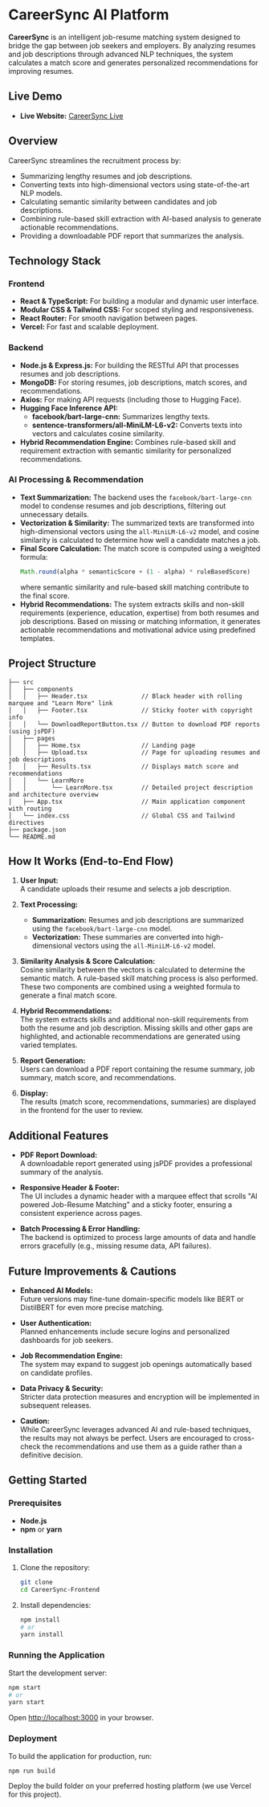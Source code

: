 # CareerSync AI Platform

**CareerSync** is an intelligent job-resume matching system designed to bridge the gap between job seekers and employers. By analyzing resumes and job descriptions through advanced NLP techniques, the system calculates a match score and generates personalized recommendations for improving resumes.

## Live Demo

- **Live Website:** [CareerSync Live](https://career-sync-murex.vercel.app/)

## Overview

CareerSync streamlines the recruitment process by:
- Summarizing lengthy resumes and job descriptions.
- Converting texts into high-dimensional vectors using state-of-the-art NLP models.
- Calculating semantic similarity between candidates and job descriptions.
- Combining rule-based skill extraction with AI-based analysis to generate actionable recommendations.
- Providing a downloadable PDF report that summarizes the analysis.

## Technology Stack

### Frontend
- **React & TypeScript:** For building a modular and dynamic user interface.
- **Modular CSS & Tailwind CSS:** For scoped styling and responsiveness.
- **React Router:** For smooth navigation between pages.
- **Vercel:** For fast and scalable deployment.

### Backend
- **Node.js & Express.js:** For building the RESTful API that processes resumes and job descriptions.
- **MongoDB:** For storing resumes, job descriptions, match scores, and recommendations.
- **Axios:** For making API requests (including those to Hugging Face).
- **Hugging Face Inference API:** 
  - **facebook/bart-large-cnn:** Summarizes lengthy texts.
  - **sentence-transformers/all-MiniLM-L6-v2:** Converts texts into vectors and calculates cosine similarity.
- **Hybrid Recommendation Engine:** Combines rule-based skill and requirement extraction with semantic similarity for personalized recommendations.

### AI Processing & Recommendation
- **Text Summarization:** The backend uses the `facebook/bart-large-cnn` model to condense resumes and job descriptions, filtering out unnecessary details.
- **Vectorization & Similarity:** The summarized texts are transformed into high-dimensional vectors using the `all-MiniLM-L6-v2` model, and cosine similarity is calculated to determine how well a candidate matches a job.
- **Final Score Calculation:** The match score is computed using a weighted formula:
  ```javascript
  Math.round(alpha * semanticScore + (1 - alpha) * ruleBasedScore)
  ```
  where semantic similarity and rule-based skill matching contribute to the final score.
- **Hybrid Recommendations:** The system extracts skills and non-skill requirements (experience, education, expertise) from both resumes and job descriptions. Based on missing or matching information, it generates actionable recommendations and motivational advice using predefined templates.

## Project Structure

```
├── src
│   ├── components
│   │   ├── Header.tsx               // Black header with rolling marquee and "Learn More" link
│   │   ├── Footer.tsx               // Sticky footer with copyright info
│   │   └── DownloadReportButton.tsx // Button to download PDF reports (using jsPDF)
│   ├── pages
│   │   ├── Home.tsx                 // Landing page
│   │   ├── Upload.tsx               // Page for uploading resumes and job descriptions
│   │   ├── Results.tsx              // Displays match score and recommendations
│   │   └── LearnMore
│   │       └── LearnMore.tsx        // Detailed project description and architecture overview
│   ├── App.tsx                      // Main application component with routing
│   └── index.css                    // Global CSS and Tailwind directives
├── package.json
└── README.md
```

## How It Works (End-to-End Flow)

1. **User Input:**  
   A candidate uploads their resume and selects a job description.

2. **Text Processing:**  
   - **Summarization:** Resumes and job descriptions are summarized using the `facebook/bart-large-cnn` model.
   - **Vectorization:** These summaries are converted into high-dimensional vectors using the `all-MiniLM-L6-v2` model.

3. **Similarity Analysis & Score Calculation:**  
   Cosine similarity between the vectors is calculated to determine the semantic match. A rule-based skill matching process is also performed. These two components are combined using a weighted formula to generate a final match score.

4. **Hybrid Recommendations:**  
   The system extracts skills and additional non-skill requirements from both the resume and job description. Missing skills and other gaps are highlighted, and actionable recommendations are generated using varied templates.

5. **Report Generation:**  
   Users can download a PDF report containing the resume summary, job summary, match score, and recommendations.

6. **Display:**  
   The results (match score, recommendations, summaries) are displayed in the frontend for the user to review.

## Additional Features

- **PDF Report Download:**  
  A downloadable report generated using jsPDF provides a professional summary of the analysis.
  
- **Responsive Header & Footer:**  
  The UI includes a dynamic header with a marquee effect that scrolls "AI powered Job-Resume Matching" and a sticky footer, ensuring a consistent experience across pages.
  
- **Batch Processing & Error Handling:**  
  The backend is optimized to process large amounts of data and handle errors gracefully (e.g., missing resume data, API failures).

## Future Improvements & Cautions

- **Enhanced AI Models:**  
  Future versions may fine-tune domain-specific models like BERT or DistilBERT for even more precise matching.
  
- **User Authentication:**  
  Planned enhancements include secure logins and personalized dashboards for job seekers.
  
- **Job Recommendation Engine:**  
  The system may expand to suggest job openings automatically based on candidate profiles.
  
- **Data Privacy & Security:**  
  Stricter data protection measures and encryption will be implemented in subsequent releases.
  
- **Caution:**  
  While CareerSync leverages advanced AI and rule-based techniques, the results may not always be perfect. Users are encouraged to cross-check the recommendations and use them as a guide rather than a definitive decision.

## Getting Started

### Prerequisites
- **Node.js** 
- **npm** or **yarn**

### Installation

1. Clone the repository:
   ```bash
   git clone 
   cd CareerSync-Frontend
   ```

2. Install dependencies:
   ```bash
   npm install
   # or
   yarn install
   ```

### Running the Application

Start the development server:
```bash
npm start
# or
yarn start
```
Open [http://localhost:3000](http://localhost:3000) in your browser.

### Deployment

To build the application for production, run:
```bash
npm run build
```
Deploy the build folder on your preferred hosting platform (we use Vercel for this project).
